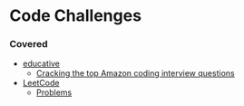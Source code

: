 # Code Challenges

### Covered
- [educative](https://www.educative.io)
  - [Cracking the top Amazon coding interview questions](https://github.com/hlchanad/code-challenges/blob/master/src/educative/cracking-amazon-coding-interview-questions)
- [LeetCode](https://leetcode.com)
  - [Problems](https://github.com/hlchanad/code-challenges/blob/master/src/leetcode)
